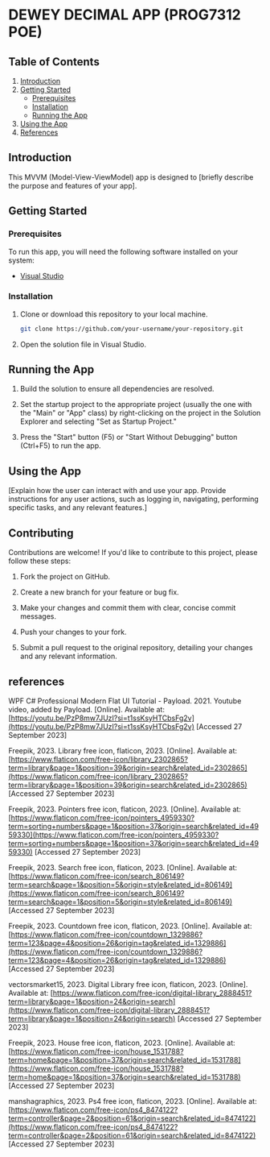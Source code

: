 # DEWEY DECIMAL APP (PROG7312 POE)

## Table of Contents

1. [Introduction](#introduction)
2. [Getting Started](#getting-started)
    - [Prerequisites](#prerequisites)
    - [Installation](#installation)
    - [Running the App](#running-the-app)
3. [Using the App](#using-the-app)
5. [References](#references)

## Introduction

This MVVM (Model-View-ViewModel) app is designed to [briefly describe the purpose and features of your app].

## Getting Started

### Prerequisites

To run this app, you will need the following software installed on your system:

- [Visual Studio](https://visualstudio.microsoft.com/downloads/)

### Installation

1. Clone or download this repository to your local machine.

   ```bash
   git clone https://github.com/your-username/your-repository.git
   ```

2. Open the solution file in Visual Studio.

## Running the App

1. Build the solution to ensure all dependencies are resolved.

2. Set the startup project to the appropriate project (usually the one with the "Main" or "App" class) by right-clicking on the project in the Solution Explorer and selecting "Set as Startup Project."

3. Press the "Start" button (F5) or "Start Without Debugging" button (Ctrl+F5) to run the app.

## Using the App

[Explain how the user can interact with and use your app. Provide instructions for any user actions, such as logging in, navigating, performing specific tasks, and any relevant features.]

## Contributing

Contributions are welcome! If you'd like to contribute to this project, please follow these steps:

1. Fork the project on GitHub.

2. Create a new branch for your feature or bug fix.

3. Make your changes and commit them with clear, concise commit messages.

4. Push your changes to your fork.

5. Submit a pull request to the original repository, detailing your changes and any relevant information.


## references

WPF C# Professional Modern Flat UI Tutorial - Payload. 2021. Youtube video, added by Payload. [Online]. Available at: [https://youtu.be/PzP8mw7JUzI?si=t1ssKsyHTCbsFg2v](https://youtu.be/PzP8mw7JUzI?si=t1ssKsyHTCbsFg2v) [Accessed 27 September 2023]

Freepik, 2023. Library free icon, flaticon, 2023. [Online]. Available at: [https://www.flaticon.com/free-icon/library_2302865?term=library&page=1&position=39&origin=search&related_id=2302865](https://www.flaticon.com/free-icon/library_2302865?term=library&page=1&position=39&origin=search&related_id=2302865) [Accessed 27 September 2023]

Freepik, 2023. Pointers free icon, flaticon, 2023. [Online]. Available at: [https://www.flaticon.com/free-icon/pointers_4959330?term=sorting+numbers&page=1&position=37&origin=search&related_id=4959330](https://www.flaticon.com/free-icon/pointers_4959330?term=sorting+numbers&page=1&position=37&origin=search&related_id=4959330) [Accessed 27 September 2023]

Freepik, 2023. Search free icon, flaticon, 2023. [Online]. Available at: [https://www.flaticon.com/free-icon/search_806149?term=search&page=1&position=5&origin=style&related_id=806149](https://www.flaticon.com/free-icon/search_806149?term=search&page=1&position=5&origin=style&related_id=806149) [Accessed 27 September 2023]

Freepik, 2023. Countdown free icon, flaticon, 2023. [Online]. Available at: [https://www.flaticon.com/free-icon/countdown_1329886?term=123&page=4&position=26&origin=tag&related_id=1329886](https://www.flaticon.com/free-icon/countdown_1329886?term=123&page=4&position=26&origin=tag&related_id=1329886) [Accessed 27 September 2023]

vectorsmarket15, 2023. Digital Library free icon, flaticon, 2023. [Online]. Available at: [https://www.flaticon.com/free-icon/digital-library_2888451?term=library&page=1&position=24&origin=search](https://www.flaticon.com/free-icon/digital-library_2888451?term=library&page=1&position=24&origin=search) [Accessed 27 September 2023]

Freepik, 2023. House free icon, flaticon, 2023. [Online]. Available at: [https://www.flaticon.com/free-icon/house_1531788?term=home&page=1&position=37&origin=search&related_id=1531788](https://www.flaticon.com/free-icon/house_1531788?term=home&page=1&position=37&origin=search&related_id=1531788) [Accessed 27 September 2023]

manshagraphics, 2023. Ps4 free icon, flaticon, 2023. [Online]. Available at: [https://www.flaticon.com/free-icon/ps4_8474122?term=controller&page=2&position=61&origin=search&related_id=8474122](https://www.flaticon.com/free-icon/ps4_8474122?term=controller&page=2&position=61&origin=search&related_id=8474122) [Accessed 27 September 2023]
